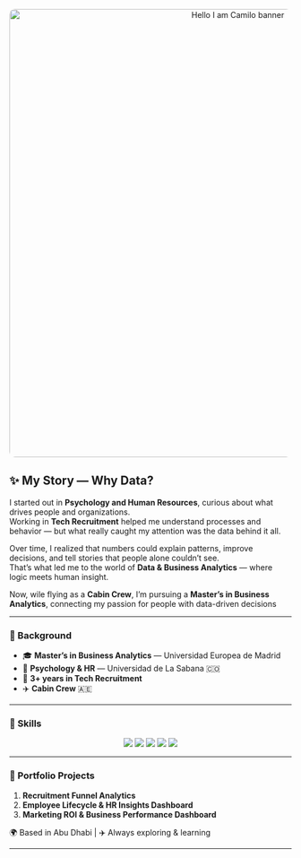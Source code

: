 <p align="center">
  <img 
    src="[https://raw.githubusercontent.com/camesc/camesc/main/Banner_Hello_I_Am_Camilo.png](https://github.com/CamEsc/CamEsc/blob/26f60ababd2e9427ec4ecd0efce0e2e13b7f34f0/Banner_Hello_I_Am_Camilo.png.png)" 
    alt="Hello I am Camilo banner"
    width="800"
    style="border-radius:10px; object-fit:cover; display:block; margin:0 auto;"
  >
</p>


## ✨ My Story — Why Data?

I started out in **Psychology and Human Resources**, curious about what drives people and organizations.  
Working in **Tech Recruitment** helped me understand processes and behavior — but what really caught my attention was the data behind it all.  

Over time, I realized that numbers could explain patterns, improve decisions, and tell stories that people alone couldn’t see.  
That’s what led me to the world of **Data & Business Analytics** — where logic meets human insight.  

Now, wile flying as a **Cabin Crew**, I’m pursuing a **Master’s in Business Analytics**, connecting my passion for people with data-driven decisions

---

### 🧩 Background  

- 🎓 **Master’s in Business Analytics** — Universidad Europea de Madrid  
- 🧠 **Psychology & HR** — Universidad de La Sabana 🇨🇴  
- 💼 **3+ years in Tech Recruitment**  
- ✈️ **Cabin Crew**  🇦🇪

---

### 🧠 Skills  

<p align="center">
  <img src="https://img.shields.io/badge/Excel-217346?style=for-the-badge&logo=microsoft-excel&logoColor=white"/>
  <img src="https://img.shields.io/badge/SQL-336791?style=for-the-badge&logo=postgresql&logoColor=white"/>
  <img src="https://img.shields.io/badge/Power_BI-F2C811?style=for-the-badge&logo=power-bi&logoColor=black"/>
  <img src="https://img.shields.io/badge/Python-3776AB?style=for-the-badge&logo=python&logoColor=white"/>
  <img src="https://img.shields.io/badge/Data_Analytics-1E4D2B?style=for-the-badge&logo=databricks&logoColor=white"/>
</p>

---

### 📁 Portfolio Projects  

1. **Recruitment Funnel Analytics**  
2. **Employee Lifecycle & HR Insights Dashboard**  
3. **Marketing ROI & Business Performance Dashboard**

🌍 Based in Abu Dhabi | ✈️ Always exploring & learning  

---

